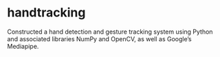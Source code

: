 # handtracking
Constructed a hand detection and gesture tracking system using Python and associated libraries NumPy and OpenCV, as well as Google’s Mediapipe.
